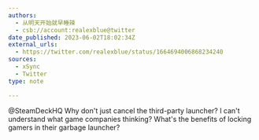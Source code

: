```yaml
---
authors:
  - 从明天开始就早睡辣
  - csb://account:realexblue@twitter
date_published: 2023-06-02T18:02:34Z
external_urls:
  - https://twitter.com/realexblue/status/1664694006868234240
sources:
  - xSync
  - Twitter
type: note

---
```


@SteamDeckHQ Why don't just cancel the third-party launcher? I can't understand what game companies thinking? What's the benefits of locking gamers in their garbage launcher?